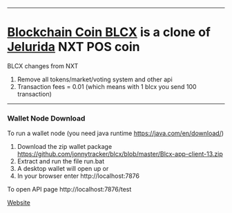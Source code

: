 ----
# [Blockchain Coin BLCX](https://blcxx.github.io/) is a clone of [Jelurida](https://www.jelurida.com) NXT POS coin  #

BLCX changes from NXT 
1. Remove all tokens/market/voting system and other api
2. Transaction fees = 0.01 (which means with 1 blcx you send 100 transaction)


----
### Wallet Node Download ###

To run a wallet node (you need java runtime https://java.com/en/download/)

1. Download the zip wallet package https://github.com/jonnytracker/blcx/blob/master/Blcx-app-client-13.zip
2. Extract and run the file run.bat
3. A desktop wallet will open up or
4. In your browser enter http://localhost:7876


To open API page 
http://localhost:7876/test





[Website](https://blcxx.github.io/)





